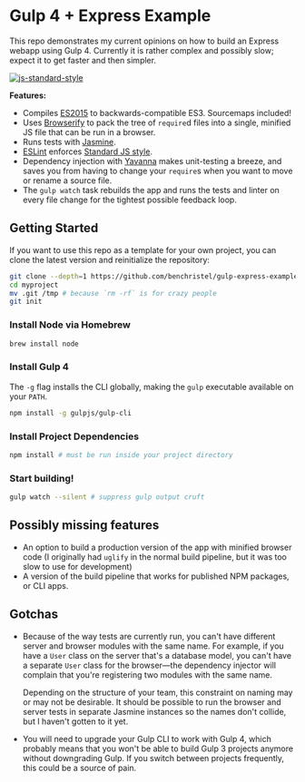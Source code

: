 # Gulp 4 + Express Example

This repo demonstrates my current opinions on how to build an Express webapp using Gulp 4. Currently it is rather complex and possibly slow; expect it to get faster and then simpler.

[![js-standard-style](https://cdn.rawgit.com/feross/standard/master/badge.svg)](http://standardjs.com)

**Features:**

- Compiles [ES2015](https://babeljs.io/docs/learn-es2015/) to backwards-compatible ES3. Sourcemaps included!
- Uses [Browserify](http://browserify.org/) to pack the tree of `require`d files into a single, minified JS file that can be run in a browser.
- Runs tests with [Jasmine](http://jasmine.github.io/2.4/introduction.html).
- [ESLint](http://eslint.org/) enforces [Standard JS style](http://standardjs.com).
- Dependency injection with [Yavanna](https://www.npmjs.com/package/@benchristel/yavanna) makes unit-testing a breeze, and saves you from having to change your `require`s when you want to move or rename a source file.
- The `gulp watch` task rebuilds the app and runs the tests and linter on every file change for the tightest possible feedback loop.

## Getting Started

If you want to use this repo as a template for your own project, you can clone the latest version and reinitialize the repository:

```bash
git clone --depth=1 https://github.com/benchristel/gulp-express-example.git myproject
cd myproject
mv .git /tmp # because `rm -rf` is for crazy people
git init
```

### Install Node via Homebrew

```bash
brew install node
```

### Install Gulp 4

The `-g` flag installs the CLI globally, making the `gulp` executable available on your `PATH`.

```bash
npm install -g gulpjs/gulp-cli
```

### Install Project Dependencies

```bash
npm install # must be run inside your project directory
```

### Start building!

```bash
gulp watch --silent # suppress gulp output cruft
```

## Possibly missing features

- An option to build a production version of the app with minified browser code (I originally had `uglify` in the normal build pipeline, but it was too slow to use for development)
- A version of the build pipeline that works for published NPM packages, or CLI apps.

## Gotchas

- Because of the way tests are currently run, you can't have different server and browser modules with the same name. For example, if you have a `User` class on the server that's a database model, you can't have a separate `User` class for the browser—the dependency injector will complain that you're registering two modules with the same name.

  Depending on the structure of your team, this constraint on naming may or may not be desirable. It should be possible to run the browser and server tests in separate Jasmine instances so the names don't collide, but I haven't gotten to it yet.
- You will need to upgrade your Gulp CLI to work with Gulp 4, which probably means that you won't be able to build Gulp 3 projects anymore without downgrading Gulp. If you switch between projects frequently, this could be a source of pain.